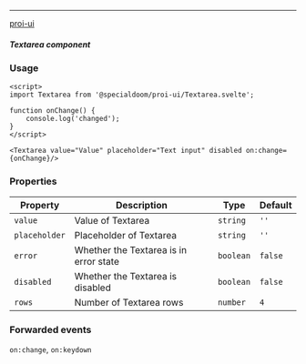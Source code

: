 ---

[proi-ui](https://github.com/specialdoom/proi-ui)

##### Textarea component

### Usage

```sveltehtml
<script>
import Textarea from '@specialdoom/proi-ui/Textarea.svelte';

function onChange() {
    console.log('changed');
}
</script>

<Textarea value="Value" placeholder="Text input" disabled on:change={onChange}/>
```

### Properties

| Property      | Description                            | Type      | Default |
| ------------- | -------------------------------------- | --------- | ------- |
| `value`       | Value of Textarea                      | `string`  | `''`    |
| `placeholder` | Placeholder of Textarea                | `string`  | `''`    |
| `error`       | Whether the Textarea is in error state | `boolean` | `false` |
| `disabled`    | Whether the Textarea is disabled       | `boolean` | `false` |
| `rows`        | Number of Textarea rows                | `number`  | `4`     |

### Forwarded events

`on:change`, `on:keydown`
